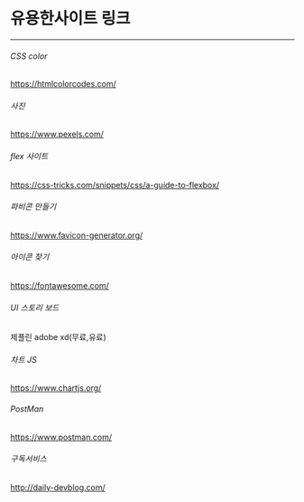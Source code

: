 # 유용한사이트 링크
----------------------------------------------------
###### CSS color
https://htmlcolorcodes.com/

###### 사진
https://www.pexels.com/

###### flex 사이트
https://css-tricks.com/snippets/css/a-guide-to-flexbox/

###### 파비콘 만들기 
https://www.favicon-generator.org/

###### 아이콘 찾기
https://fontawesome.com/


###### UI 스토리 보드
제플린
adobe xd(무료,유료)

###### 차트 JS
https://www.chartjs.org/


###### PostMan
https://www.postman.com/

###### 구독서비스
http://daily-devblog.com/
